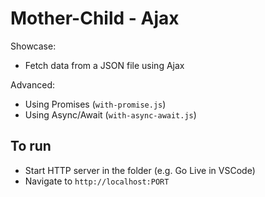 # Mother-Child - Ajax

Showcase:
- Fetch data from a JSON file using Ajax

Advanced:
- Using Promises (`with-promise.js`)
- Using Async/Await (`with-async-await.js`)

## To run
- Start HTTP server in the folder (e.g. Go Live in VSCode)
- Navigate to `http://localhost:PORT`
